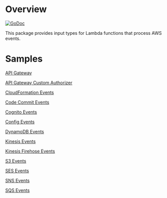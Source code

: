 # Overview

[![GoDoc](https://godoc.org/github.com/aws/aws-lambda-go/events?status.svg)](https://godoc.org/github.com/aws/aws-lambda-go/events)

This package provides input types for Lambda functions that process AWS events.

# Samples

[API Gateway](README_ApiGatewayEvent.md)

[API Gateway Custom Authorizer](README_ApiGatewayCustomAuthorizer.md)

[CloudFormation Events](../cfn/README.md)

[Code Commit Events](README_CodeCommit.md)

[Cognito Events](README_Cognito.md)

[Config Events](README_Config.md)

[DynamoDB Events](README_DynamoDB.md)

[Kinesis Events](README_Kinesis.md)

[Kinesis Firehose Events](README_KinesisFirehose.md)

[S3 Events](README_S3.md)

[SES Events](README_SES.md)

[SNS Events](README_SNS.md)

[SQS Events](README_SQS.md)
